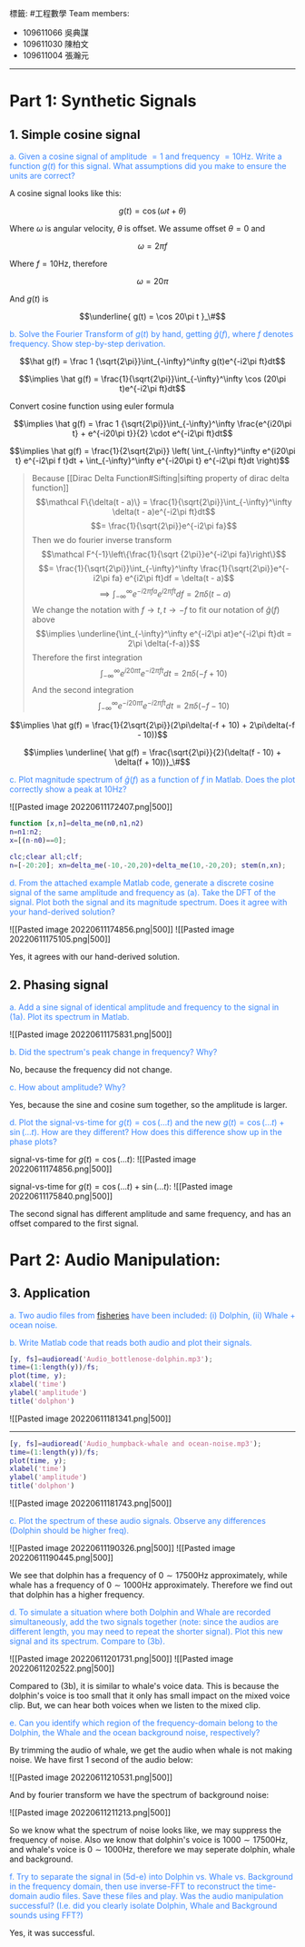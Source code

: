 標籤: #工程數學 
Team members:
- 109611066 吳典謀
- 109611030 陳柏文
- 109611004 張瀚元

---

# Part 1: Synthetic Signals

## 1. Simple cosine signal

<font color = #3a86ff>a. Given a cosine signal of amplitude $= 1$ and frequency $= 10\text{Hz}$. Write a function $g(t)$ for this signal. What assumptions did you make to ensure the units are correct?</font>

A cosine signal looks like this:

$$g(t) = \cos (\omega t + \theta)$$

Where $\omega$ is angular velocity, $\theta$ is offset. We assume offset $\theta = 0$ and 

$$\omega = 2\pi f$$

Where $f = 10 \text{Hz}$, therefore

$$\omega = 20\pi$$

And $g(t)$ is

$$\underline{
	g(t) = \cos 20\pi t
}_\#$$

<font color = "#3a86ff">b. Solve the Fourier Transform of $g(t)$ by hand, getting $\hat g(f)$, where $f$ denotes frequency. Show step-by-step derivation.</font>

$$\hat g(f) = \frac 1 {\sqrt{2\pi}}\int_{-\infty}^\infty 
g(t)e^{-i2\pi ft}dt$$

$$\implies \hat g(f) = \frac{1}{\sqrt{2\pi}}\int_{-\infty}^\infty \cos (20\pi t)e^{-i2\pi ft}dt$$

Convert cosine function using euler formula

$$\implies \hat g(f) = \frac 1 {\sqrt{2\pi}}\int_{-\infty}^\infty
\frac{e^{i20\pi t} + e^{-i20\pi t}}{2} \cdot e^{-i2\pi ft}dt$$

$$\implies \hat g(f) = \frac{1}{2\sqrt{2\pi}}
\left(
	\int_{-\infty}^\infty e^{i20\pi t} e^{-i2\pi f t}dt + \int_{-\infty}^\infty e^{-i20\pi t} e^{-i2\pi ft}dt
\right)$$

> Because [[Dirac Delta Function#Sifting|sifting property of dirac delta function]]
> $$\mathcal F\{\delta(t - a)\} = \frac{1}{\sqrt{2\pi}}\int_{-\infty}^\infty \delta(t - a)e^{-i2\pi ft}dt$$ 
> $$= \frac{1}{\sqrt{2\pi}}e^{-i2\pi fa}$$
> Then we do fourier inverse transform
> $$\mathcal F^{-1}\left\{\frac{1}{\sqrt {2\pi}}e^{-i2\pi fa}\right\}$$
> $$= \frac{1}{\sqrt{2\pi}}\int_{-\infty}^\infty \frac{1}{\sqrt{2\pi}}e^{-i2\pi fa} e^{i2\pi ft}df = \delta(t - a)$$
> $$\implies \int_{-\infty}^\infty e^{-i2\pi fa}e^{i2\pi ft}df = 2\pi \delta(t - a)$$
> We change the notation with $f \rightarrow t, t \rightarrow -f$ to fit our notation of $\hat g(f)$ above
> $$\implies \underline{\int_{-\infty}^\infty e^{-i2\pi at}e^{-i2\pi ft}dt = 2\pi \delta(-f-a)}$$
> Therefore the first integration
> $$\int_{-\infty}^\infty e^{i20\pi t} e^{-i2\pi ft}dt = 2\pi\delta(-f + 10)$$
> And the second integration
> $$\int_{-\infty}^\infty e^{-i20\pi t} e^{-i2\pi ft}dt = 2\pi\delta(-f - 10)$$

$$\implies \hat g(f) = \frac{1}{2\sqrt{2\pi}}(2\pi\delta(-f + 10) + 2\pi\delta(-f - 10))$$

$$\implies \underline{ \hat g(f) = \frac{\sqrt{2\pi}}{2}(\delta(f - 10) + \delta(f + 10))}_\#$$

<font color = "#3a86ff">c. Plot magnitude spectrum of $\hat g(f)$ as a function of $f$ in Matlab. Does the plot correctly show a peak at $10\text{Hz}$?</font>

![[Pasted image 20220611172407.png|500]]

```matlab
function [x,n]=delta_me(n0,n1,n2)
n=n1:n2;
x=[(n-n0)==0];
```

```matlab
clc;clear all;clf; 
n=[-20:20]; xn=delta_me(-10,-20,20)+delta_me(10,-20,20); stem(n,xn);
```

<font color = "#3a86ff">d. From the attached example Matlab code, generate a discrete cosine signal of the same amplitude and frequency as (a). Take the DFT of the signal. Plot both the signal and its magnitude spectrum. Does it agree with your hand-derived solution?</font>

![[Pasted image 20220611174856.png|500]]
![[Pasted image 20220611175105.png|500]]

Yes, it agrees with our hand-derived solution.

## 2. Phasing signal

<font color = "#3a86ff">a. Add a sine signal of identical amplitude and frequency to the signal in (1a). Plot its spectrum in Matlab.</font>

![[Pasted image 20220611175831.png|500]]

<font color = "#3a86ff">b. Did the spectrum's peak change in frequency? Why?</font>

No, because the frequency did not change.

<font color = "#3a86ff">c. How about amplitude? Why?</font>

Yes, because the sine and cosine sum together, so the amplitude is larger.

<font color = "#3a86ff">d. Plot the signal-vs-time for $g(t) = \cos(\dots t)$ and the new $g(t) = \cos(\dots t) + \sin(\dots t)$. How are they different? How does this difference show up in the phase plots?</font>

signal-vs-time for $g(t) = \cos(\dots t)$:
![[Pasted image 20220611174856.png|500]]

signal-vs-time for $g(t) = \cos(\dots t) + \sin(\dots t)$:
![[Pasted image 20220611175840.png|500]]

The second signal has different amplitude and same frequency, and has an offset compared to the first signal.

# Part 2: Audio Manipulation:

## 3. Application

<font color = "#3a86ff">a. Two audio files from [fisheries](https://www.fisheries.noaa.gov/national/science-data/sounds-ocean) have been included: (i) Dolphin, (ii) Whale + ocean noise.</font>

<font color = "#3a86ff">b. Write Matlab code that reads both audio and plot their signals.</font>

```matlab
[y, fs]=audioread('Audio_bottlenose-dolphin.mp3');	
time=(1:length(y))/fs;	
plot(time, y);	
xlabel('time')
ylabel('amplitude')
title('dolphon')
```
![[Pasted image 20220611181341.png|500]]

---

```matlab
[y, fs]=audioread('Audio_humpback-whale and ocean-noise.mp3');	
time=(1:length(y))/fs;	
plot(time, y);	
xlabel('time')
ylabel('amplitude')
title('dolphon')
```

![[Pasted image 20220611181743.png|500]]

<font color = "#3a86ff">c. Plot the spectrum of these audio signals. Observe any differences (Dolphin should be higher freq).</font>

![[Pasted image 20220611190326.png|500]]
![[Pasted image 20220611190445.png|500]]

We see that dolphin has a frequency of $0\sim 17500 \text{Hz}$ approximately, while whale has a frequency of $0 \sim 1000\text{Hz}$ approximately. Therefore we find out that dolphin has a higher frequency.

<font color = "#3a86ff">d. To simulate a situation where both Dolphin and Whale are recorded simultaneously, add the two signals together (note: since the audios are different length, you may need to repeat the shorter signal). Plot this new signal and its spectrum. Compare to (3b).</font>

![[Pasted image 20220611201731.png|500]]
![[Pasted image 20220611202522.png|500]]

Compared to (3b), it is similar to whale's voice data. This is because the dolphin's voice is too small that it only has small impact on the mixed voice clip. But, we can hear both voices when we listen to the mixed clip.

<font color = "#3a86ff">e. Can you identify which region of the frequency-domain belong to the Dolphin, the Whale and the ocean background noise, respectively?</font>

By trimming the audio of whale, we get the audio when whale is not making noise. We have first 1 second of the audio below:

![[Pasted image 20220611210531.png|500]]

And by fourier transform we have the spectrum of background noise:

![[Pasted image 20220611211213.png|500]]

So we know what the spectrum of noise looks like, we may suppress the frequency of noise. Also we know that dolphin's voice is $1000 \sim 17500\text{Hz}$, and whale's voice is $0 \sim 1000\text{Hz}$, therefore we may seperate dolphin, whale and background.

<font color = "#3a86ff">f. Try to separate the signal in (5d-e) into Dolphin vs. Whale vs. Background in the frequency domain, then use inverse-FFT to reconstruct the time-domain audio files. Save these files and play. Was the audio manipulation successful? (I.e. did you clearly isolate Dolphin, Whale and Background sounds using FFT?)</font>

Yes, it was successful.